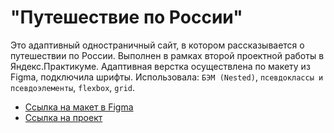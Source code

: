 # "Путешествие по России"

Это адаптивный одностраничный сайт, в котором рассказывается о путешествии по России. Выполнен в рамках второй проектной работы в Яндекс.Практикуме.
Адаптивная верстка осуществлена по макету из Figma, подключила шрифты. Использовала: `БЭМ (Nested)`, `псевдоклассы и псевдоэлементы`, `flexbox`, `grid`.

* [Ссылка на макет в Figma](https://www.figma.com/file/5S2WSbEFL6awjVWJ0NWL8Q/Sprint-3_-Russia-_-desktop-mobile?node-id=28503%3A0)
* [Ссылка на проект](https://www.figma.com/file/5S2WSbEFL6awjVWJ0NWL8Q/Sprint-3_-Russia-_-desktop-mobile?node-id=28503%3A0)

